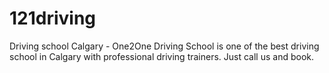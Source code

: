 # 121driving
Driving school Calgary - One2One Driving School is one of the best driving school in Calgary with professional driving trainers. Just call us and book.
